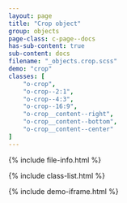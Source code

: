 ```yaml
---
layout: page
title: "Crop object"
group: objects
page-class: c-page--docs
has-sub-content: true
sub-content: docs
filename: "_objects.crop.scss"
demo: "crop"
classes: [
    "o-crop",
    "o-crop--2:1",
    "o-crop--4:3",
    "o-crop--16:9",
    "o-crop__content--right",
    "o-crop__content--bottom",
    "o-crop__content--center"
]
---
```


{% include file-info.html %}

{% include class-list.html %}



{% include demo-iframe.html %}

